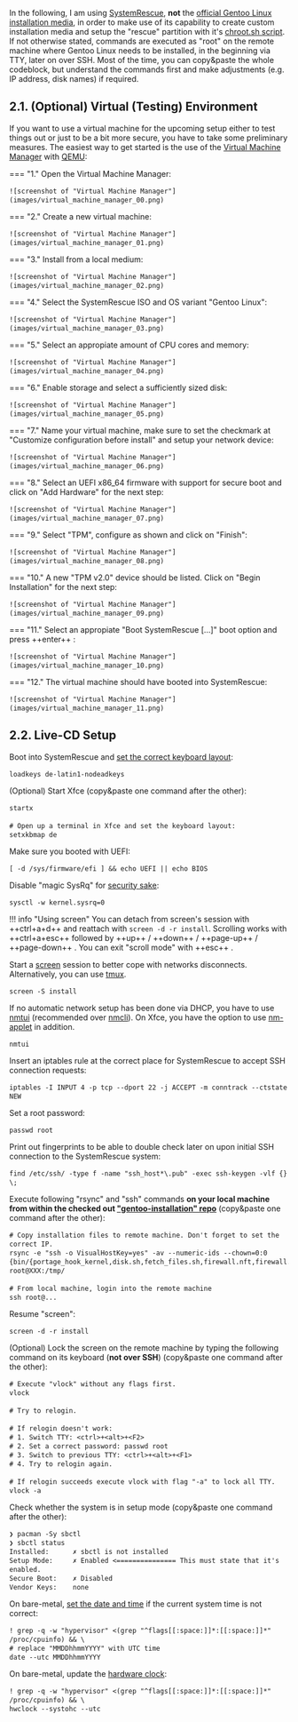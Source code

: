 In the following, I am using [SystemRescue](https://www.system-rescue.org/), **not** the [official Gentoo Linux installation media](https://www.gentoo.org/downloads/), in order to make use of its capability to create custom installation media and setup the "rescue" partition with it's [chroot.sh script](https://github.com/duxsco/gentoo-installation/blob/main/bin/disk.sh#L223-L302). If not otherwise stated, commands are executed as "root" on the remote machine where Gentoo Linux needs to be installed, in the beginning via TTY, later on over SSH. Most of the time, you can copy&paste the whole codeblock, but understand the commands first and make adjustments (e.g. IP address, disk names) if required.

## 2.1. (Optional) Virtual (Testing) Environment

If you want to use a virtual machine for the upcoming setup either to test things out or just to be a bit more secure, you have to take some preliminary measures. The easiest way to get started is the use of the [Virtual Machine Manager](https://wiki.gentoo.org/wiki/Virt-manager) with [QEMU](https://wiki.gentoo.org/wiki/QEMU):

=== "1."
    Open the Virtual Machine Manager:

    ![screenshot of "Virtual Machine Manager"](images/virtual_machine_manager_00.png)

=== "2."
    Create a new virtual machine:

    ![screenshot of "Virtual Machine Manager"](images/virtual_machine_manager_01.png)

=== "3."
    Install from a local medium:

    ![screenshot of "Virtual Machine Manager"](images/virtual_machine_manager_02.png)

=== "4."
    Select the SystemRescue ISO and OS variant "Gentoo Linux":

    ![screenshot of "Virtual Machine Manager"](images/virtual_machine_manager_03.png)

=== "5."
    Select an appropiate amount of CPU cores and memory:

    ![screenshot of "Virtual Machine Manager"](images/virtual_machine_manager_04.png)

=== "6."
    Enable storage and select a sufficiently sized disk:

    ![screenshot of "Virtual Machine Manager"](images/virtual_machine_manager_05.png)

=== "7."
    Name your virtual machine, make sure to set the checkmark at "Customize configuration before install" and setup your network device:

    ![screenshot of "Virtual Machine Manager"](images/virtual_machine_manager_06.png)

=== "8."
    Select an UEFI x86_64 firmware with support for secure boot and click on "Add Hardware" for the next step:

    ![screenshot of "Virtual Machine Manager"](images/virtual_machine_manager_07.png)

=== "9."
    Select "TPM", configure as shown and click on "Finish":

    ![screenshot of "Virtual Machine Manager"](images/virtual_machine_manager_08.png)

=== "10."
    A new "TPM v2.0" device should be listed. Click on "Begin Installation" for the next step:

    ![screenshot of "Virtual Machine Manager"](images/virtual_machine_manager_09.png)

=== "11."
    Select an appropiate "Boot SystemRescue [...]" boot option and press ++enter++ :

    ![screenshot of "Virtual Machine Manager"](images/virtual_machine_manager_10.png)

=== "12."
    The virtual machine should have booted into SystemRescue:

    ![screenshot of "Virtual Machine Manager"](images/virtual_machine_manager_11.png)

## 2.2. Live-CD Setup

Boot into SystemRescue and [set the correct keyboard layout](https://man7.org/linux/man-pages/man1/loadkeys.1.html):

```shell
loadkeys de-latin1-nodeadkeys
```

(Optional) Start Xfce (copy&paste one command after the other):

``` { .shell .no-copy }
startx

# Open up a terminal in Xfce and set the keyboard layout:
setxkbmap de
```

Make sure you booted with UEFI:

```shell
[ -d /sys/firmware/efi ] && echo UEFI || echo BIOS
```

Disable "magic SysRq" for [security sake](https://wiki.gentoo.org/wiki/Vlock#Disable_SysRq_key):

```shell
sysctl -w kernel.sysrq=0
```

!!! info "Using screen"
    You can detach from screen's session with ++ctrl+a+d++ and reattach with `screen -d -r install`. Scrolling works with ++ctrl+a+esc++ followed by ++up++ / ++down++ / ++page-up++ / ++page-down++ . You can exit "scroll mode" with ++esc++ .

Start a [screen](https://wiki.gentoo.org/wiki/Screen) session to better cope with networks disconnects. Alternatively, you can use [tmux](https://wiki.gentoo.org/wiki/Tmux).

```shell
screen -S install
```

If no automatic network setup has been done via DHCP, you have to use [nmtui](https://www.tecmint.com/nmtui-configure-network-connection/) (recommended over [nmcli](https://linux.die.net/man/1/nmcli)). On Xfce, you have the option to use [nm-applet](https://wiki.gentoo.org/wiki/NetworkManager#GTK_GUIs) in addition.

```shell
nmtui
```

Insert an iptables rule at the correct place for SystemRescue to accept SSH connection requests:

```shell
iptables -I INPUT 4 -p tcp --dport 22 -j ACCEPT -m conntrack --ctstate NEW
```

Set a root password:

```shell
passwd root
```

Print out fingerprints to be able to double check later on upon initial SSH connection to the SystemRescue system:

```shell
find /etc/ssh/ -type f -name "ssh_host*\.pub" -exec ssh-keygen -vlf {} \;
```

Execute following "rsync" and "ssh" commands **on your local machine from within the checked out ["gentoo-installation" repo](https://github.com/duxsco/gentoo-installation/)** (copy&paste one command after the other):

``` { .shell .no-copy }
# Copy installation files to remote machine. Don't forget to set the correct IP.
rsync -e "ssh -o VisualHostKey=yes" -av --numeric-ids --chown=0:0 {bin/{portage_hook_kernel,disk.sh,fetch_files.sh,firewall.nft,firewall.sh},overlay} root@XXX:/tmp/

# From local machine, login into the remote machine
ssh root@...
```

Resume "screen":

```shell
screen -d -r install
```

(Optional) Lock the screen on the remote machine by typing the following command on its keyboard (**not over SSH**) (copy&paste one command after the other):

``` { .shell .no-copy }
# Execute "vlock" without any flags first.
vlock

# Try to relogin.

# If relogin doesn't work:
# 1. Switch TTY: <ctrl>+<alt>+<F2>
# 2. Set a correct password: passwd root
# 3. Switch to previous TTY: <ctrl>+<alt>+<F1>
# 4. Try to relogin again.

# If relogin succeeds execute vlock with flag "-a" to lock all TTY.
vlock -a
```

Check whether the system is in setup mode (copy&paste one command after the other):

``` { .shell .no-copy }
❯ pacman -Sy sbctl
❯ sbctl status
Installed:      ✗ sbctl is not installed
Setup Mode:     ✗ Enabled <=============== This must state that it's enabled.
Secure Boot:    ✗ Disabled
Vendor Keys:    none
```

On bare-metal, [set the date and time](https://wiki.gentoo.org/wiki/Handbook:AMD64/Full/Installation#Setting_the_date_and_time) if the current system time is not correct:

```shell
! grep -q -w "hypervisor" <(grep "^flags[[:space:]]*:[[:space:]]*" /proc/cpuinfo) && \
# replace "MMDDhhmmYYYY" with UTC time
date --utc MMDDhhmmYYYY
```

On bare-metal, update the [hardware clock](https://wiki.gentoo.org/wiki/System_time#Hardware_clock):

```shell
! grep -q -w "hypervisor" <(grep "^flags[[:space:]]*:[[:space:]]*" /proc/cpuinfo) && \
hwclock --systohc --utc
```
